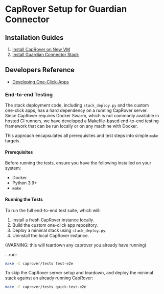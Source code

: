 # CapRover Setup for Guardian Connector

## Installation Guides

1. [Install CapRover on New VM](INSTALL_CAPROVER_ON_NEW_VM.md)
2. [Install Guardian Connector Stack](INSTALL_GC_STACK.md)

## Developers Reference

* [Developing One-Click-Apps](./one-click-apps/README.md)

### End-to-end Testing

The stack deployment code, including `stack_deploy.py` and the custom one-click apps, has a hard
dependency on a running CapRover server. Since CapRover requires Docker Swarm, which is not
commonly available in hosted CI runners, we have developed a Makefile-based end-to-end testing
framework that can be run locally or on any machine with Docker.

This approach encapsulates all prerequisites and test steps into simple `make` targets.

#### Prerequisites

Before running the tests, ensure you have the following installed on your system:
- Docker
- Python 3.9+
- `make`

#### Running the Tests

To run the full end-to-end test suite, which will:
1. Install a fresh CapRover instance locally.
2. Build the custom one-click app repository.
3. Deploy a minimal stack using `stack_deploy.py`.
4. Uninstall the local CapRover instance.

(WARNING: this will teardown any caprover you already have running)

...run:
```bash
make -C caprover/tests test-e2e
```

To skip the CapRover server setup and teardown, and deploy the minimal stack against
an already running CapRover:

```bash
make -C caprover/tests quick-test-e2e
```
